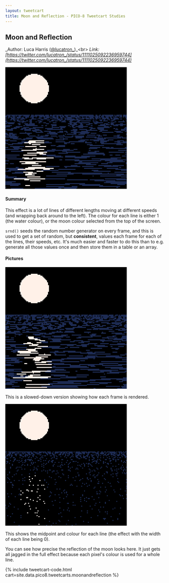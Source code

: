 ```yaml
---
layout: tweetcart
title: Moon and Reflection - PICO-8 Tweetcart Studies
---
```


## Moon and Reflection

_Author: Luca Harris ([@lucatron_](https://twitter.com/lucatron_))_<br>
_Link: [https://twitter.com/lucatron_/status/1111025092236959744](https://twitter.com/lucatron_/status/1111025092236959744)_

<img class="screenie" src="/img/tweetcarts/moonandreflection.gif" alt="Moon and Reflection">

#### Summary
This effect is a lot of lines of different lengths moving at different speeds (and wrapping back around to the left). The colour for each line is either 1 (the water colour), or the moon colour selected from the top of the screen.

`srnd()` seeds the random number generator on every frame, and this is used to get a set of random, but **consistent**, values each frame for each of the lines, their speeds, etc. It's much easier and faster to do this than to e.g. generate all those values once and then store them in a table or an array.

#### Pictures
<div class="halfgrid">

<div>
<img src="/img/tweetcarts/moonandreflection-slow.gif">
<p>This is a slowed-down version showing how each frame is rendered.</p>
</div>

<div>
<img src="/img/tweetcarts/moonandreflection-pixels.gif">
<p>This shows the midpoint and colour for each line (the effect with the width of each line being 0).</p>
<p>You can see how precise the reflection of the moon looks here. It just gets all jagged in the full effect because each pixel's colour is used for a whole line.</p>
</div>

</div>

{% include tweetcart-code.html cart=site.data.pico8.tweetcarts.moonandreflection %}
